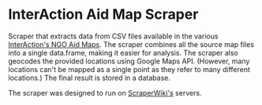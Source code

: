 InterAction Aid Map Scraper
===========================

Scraper that extracts data from CSV files available in the various [InterAction's NGO Aid Maps](http://ngoaidmap.org). The scraper combines all the source map files into a single data.frame, making it easier for analysis. The scraper also geocodes the provided locations using Google Maps API. (However, many locations can't be mapped as a single point as they refer to many different locations.) The final result is stored in a database.

The scraper was designed to run on [ScraperWiki's](https://scraperwiki.com/) servers.